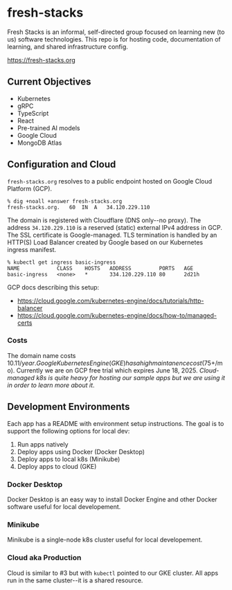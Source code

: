 # fresh-stacks
Fresh Stacks is an informal, self-directed group focused on learning new (to us) software technologies.
This repo is for hosting code, documentation of learning, and shared infrastructure config.

https://fresh-stacks.org

## Current Objectives
- Kubernetes
- gRPC
- TypeScript
- React
- Pre-trained AI models
- Google Cloud
- MongoDB Atlas

## Configuration and Cloud
`fresh-stacks.org` resolves to a public endpoint hosted on Google Cloud Platform (GCP).

```
% dig +noall +answer fresh-stacks.org
fresh-stacks.org.	60	IN	A	34.120.229.110
```

The domain is registered with Cloudflare (DNS only--no proxy). The address `34.120.229.110` is a reserved (static) external IPv4 address in GCP. The SSL certificate is Google-managed. TLS termination is handled by an HTTP(S) Load Balancer created by Google based on our Kubernetes ingress manifest.

```
% kubectl get ingress basic-ingress
NAME            CLASS    HOSTS   ADDRESS         PORTS   AGE
basic-ingress   <none>   *       334.120.229.110 80      2d21h
```

GCP docs describing this setup:
- https://cloud.google.com/kubernetes-engine/docs/tutorials/http-balancer
- https://cloud.google.com/kubernetes-engine/docs/how-to/managed-certs

### Costs

The domain name costs $10.11/year.
Google Kubernetes Engine (GKE) has a high maintanence cost ($75+/mo). Currently we are on GCP free trial which expires June 18, 2025. *Cloud-managed k8s is quite heavy for hosting our sample apps but we are using it in order to learn more about it*.

## Development Environments

Each app has a README with environment setup instructions. The goal is to support the following options for local dev:
1. Run apps natively
2. Deploy apps using Docker (Docker Desktop)
3. Deploy apps to local k8s (Minikube)
4. Deploy apps to cloud (GKE)

### Docker Desktop

Docker Desktop is an easy way to install Docker Engine and other Docker software useful for local developement.

### Minikube

Minikube is a single-node k8s cluster useful for local developement.

### Cloud aka Production

Cloud is similar to #3 but with `kubectl` pointed to our GKE cluster. All apps run in the same cluster--it is a shared resource.
